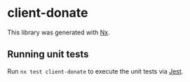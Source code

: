 # client-donate

This library was generated with [Nx](https://nx.dev).

## Running unit tests

Run `nx test client-donate` to execute the unit tests via [Jest](https://jestjs.io).
